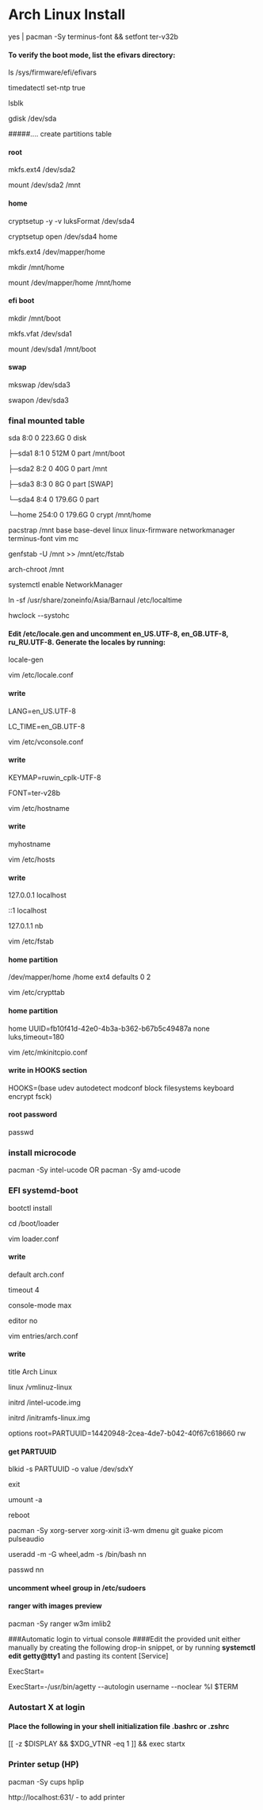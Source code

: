 # Arch Linux Install

yes | pacman -Sy terminus-font && setfont ter-v32b

#### To verify the boot mode, list the efivars directory:
ls /sys/firmware/efi/efivars
 
timedatectl set-ntp true

lsblk

gdisk /dev/sda

#####.... create partitions table

#### root
mkfs.ext4 /dev/sda2

mount /dev/sda2 /mnt

#### home
cryptsetup -y -v luksFormat /dev/sda4

cryptsetup open /dev/sda4 home

mkfs.ext4 /dev/mapper/home

mkdir /mnt/home

mount /dev/mapper/home /mnt/home

#### efi boot
mkdir /mnt/boot

mkfs.vfat /dev/sda1

mount /dev/sda1 /mnt/boot

#### swap
mkswap /dev/sda3

swapon /dev/sda3

### final mounted table
sda        8:0    0 223.6G  0 disk  

├─sda1     8:1    0   512M  0 part  /mnt/boot

├─sda2     8:2    0    40G  0 part  /mnt

├─sda3     8:3    0     8G  0 part  [SWAP]

└─sda4     8:4    0 179.6G  0 part  

  └─home 254:0    0 179.6G  0 crypt /mnt/home


pacstrap /mnt base base-devel linux linux-firmware networkmanager terminus-font vim mc

genfstab -U /mnt >> /mnt/etc/fstab

arch-chroot /mnt

systemctl enable NetworkManager

ln -sf /usr/share/zoneinfo/Asia/Barnaul /etc/localtime

hwclock --systohc
#### Edit /etc/locale.gen and uncomment en_US.UTF-8, en_GB.UTF-8, ru_RU.UTF-8. Generate the locales by running:
locale-gen

vim /etc/locale.conf
#### write 
LANG=en_US.UTF-8

LC_TIME=en_GB.UTF-8

vim /etc/vconsole.conf
#### write 
KEYMAP=ruwin_cplk-UTF-8

FONT=ter-v28b

vim /etc/hostname
#### write 
myhostname
 
vim /etc/hosts
#### write 
127.0.0.1 localhost

::1 localhost

127.0.1.1 nb

vim /etc/fstab
#### home partition
/dev/mapper/home	                        /home     	ext4      	defaults	0 2

vim /etc/crypttab
#### home partition
home           UUID=fb10f41d-42e0-4b3a-b362-b67b5c49487a    none                    luks,timeout=180

vim /etc/mkinitcpio.conf
#### write in HOOKS section
HOOKS=(base udev autodetect modconf block filesystems keyboard encrypt fsck)


#### root password
passwd

### install microcode
pacman -Sy intel-ucode
OR
pacman -Sy amd-ucode

### EFI systemd-boot
bootctl install

cd /boot/loader

vim loader.conf
#### write
default  arch.conf

timeout  4

console-mode max

editor   no

vim entries/arch.conf
#### write
title   Arch Linux

linux   /vmlinuz-linux

initrd  /intel-ucode.img

initrd  /initramfs-linux.img

options        root=PARTUUID=14420948-2cea-4de7-b042-40f67c618660 rw

#### get PARTUUID
blkid -s PARTUUID -o value /dev/sdxY

exit

umount -a

reboot


pacman -Sy xorg-server xorg-xinit i3-wm dmenu git guake picom pulseaudio

useradd -m -G wheel,adm -s /bin/bash nn

passwd nn
#### uncomment wheel group in /etc/sudoers

#### ranger with images preview
pacman -Sy ranger w3m imlib2

###Automatic login to virtual console
####Edit the provided unit either manually by creating the following drop-in snippet, or by running **systemctl edit getty@tty1** and pasting its content
[Service]

ExecStart=

ExecStart=-/usr/bin/agetty --autologin username --noclear %I $TERM

### Autostart X at login
#### Place the following in your shell initialization file .bashrc or .zshrc
[[ -z $DISPLAY && $XDG_VTNR -eq 1 ]] && exec startx

### Printer setup (HP)
pacman -Sy cups hplip

http://localhost:631/ - to add printer

